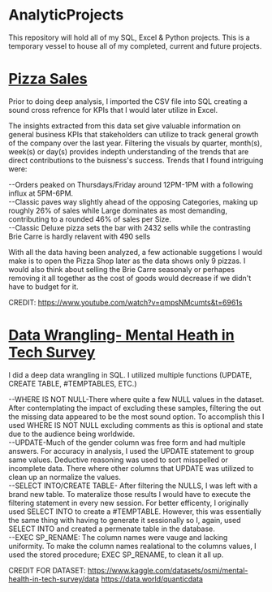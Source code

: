 # AnalyticProjects
This repository will hold all of my SQL, Excel &amp; Python projects. This is a temporary vessel to house all of my completed, current and future projects.

# [Pizza Sales](https://github.com/AntujuanetteAnalytics/AnalyticProjects/blob/main/Pizza_Sales_Sql_Data_Final%20Project.xlsx)
Prior to doing deep analysis, I imported the CSV file into SQL creating a sound cross refrence for KPIs that I would later utilize in Excel.

The insights extracted from this data set give valuable information on general business KPIs that stakeholders can utilize to track general growth of the company over the last year. Filtering the visuals by quarter, month(s), week(s) or day(s) provides indepth understanding of the trends that are direct contributions to the buisness's success. Trends that I found intriguing were:

--Orders peaked on Thursdays/Friday around 12PM-1PM with a following influx at 5PM-6PM.<br />
--Classic paves way slightly ahead of the opposing Categories, making up roughly 26% of sales while Large dominates as most demanding, contributing to a rounded 46% of sales per Size.<br /> 
--Classic Deluxe pizza sets the bar with 2432 sells while the contrasting Brie Carre is hardly relavent with 490 sells

With all the data having been analyzed, a few actionable suggetions I would make is to open the Pizza Shop later as the data shows only 9 pizzas. I would also think about selling the Brie Carre seasonaly or perhapes removing it all together as the cost of goods would decrease if we didn't have to budget for it.<br /> 

CREDIT:
https://www.youtube.com/watch?v=qmpsNMcumts&t=6961s

# [Data Wrangling- Mental Heath in Tech Survey](https://github.com/AntujuanetteAnalytics/AnalyticProjects/blob/main/Mental%20Health%20Tech%20Survey_Data%20Wrangling-SQL.pdf)
I did a deep data wrangling in SQL. I utilized multiple functions (UPDATE, CREATE TABLE, #TEMPTABLES, ETC.)

--WHERE IS NOT NULL-There where quite a few NULL values in the dataset. After contemplating the impact of excluding these samples, filtering the out the missing data appeared to be the most sound option. To accomplish this I used WHERE IS NOT NULL excluding comments as this is optional and state due to the audience being worldwide.<br />
--UPDATE-Much of the gender column was free form and had multiple answers. For accuracy in analysis, I used the UPDATE statement to group same values. Deductive reasoning was used to sort misspelled or incomplete data. There where other columns that UPDATE was utilized to clean up an normalize the values.<br />
--SELECT INTO/CREATE TABLE- After filtering the NULLS, I was left with a brand new table. To materalize those results I would have to execute the filtering statement in every new session. For better efficenty, I originally used SELECT INTO to create a #TEMPTABLE. However, this was essentially the same thing with having to generate it sessionally so I, again, used SELECT INTO and created a permenate table in the database.<br />
--EXEC SP_RENAME: The column names were vauge and lacking uniformity. To make the column names realational to the columns values, I used the stored procedure; EXEC SP_RENAME, to clean it all up.<br /> 

CREDIT FOR DATASET:
https://www.kaggle.com/datasets/osmi/mental-health-in-tech-survey/data
https://data.world/quanticdata
